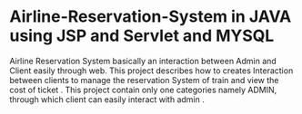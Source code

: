 # Airline-Reservation-System in JAVA using JSP and Servlet and MYSQL
Airline Reservation System basically an interaction between Admin and Client easily through web.   This project describes how to creates Interaction between clients to manage the reservation System of train and view the cost of ticket .  This project contain only one categories namely ADMIN, through which client can easily interact with admin .
